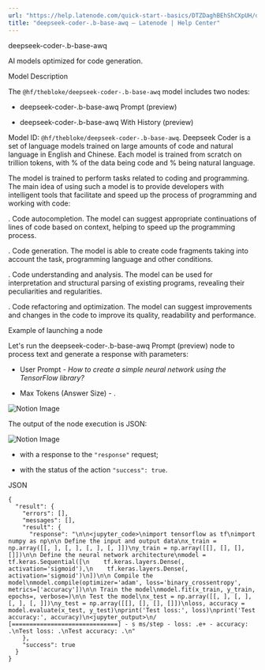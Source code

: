 ```yaml
---
url: "https://help.latenode.com/quick-start--basics/DTZDaghBEhShCXpUH/deepseek-coder-b-base-awq/kEYxeVVVjAfdTBDBiH"
title: "deepseek-coder-.b-base-awq – Latenode | Help Center"
---
```


 deepseek-coder-.b-base-awq

AI models optimized for code generation.


 Model Description

The `@hf/thebloke/deepseek-coder-.b-base-awq` model includes two nodes:

- deepseek-coder-.b-base-awq Prompt (preview)

- deepseek-coder-.b-base-awq With History (preview)



Model ID: `@hf/thebloke/deepseek-coder-.b-base-awq`. Deepseek Coder is a set of language models trained on large amounts of code and natural language in English and Chinese. Each model is trained from scratch on  trillion tokens, with % of the data being code and % being natural language.

  

The model is trained to perform tasks related to coding and programming. The main idea of using such a model is to provide developers with intelligent tools that facilitate and speed up the process of programming and working with code:

\. Code autocompletion. The model can suggest appropriate continuations of lines of code based on context, helping to speed up the programming process.

\. Code generation. The model is able to create code fragments taking into account the task, programming language and other conditions.

\. Code understanding and analysis. The model can be used for interpretation and structural parsing of existing programs, revealing their peculiarities and regularities.

\. Code refactoring and optimization. The model can suggest improvements and changes in the code to improve its quality, readability and performance.

  

 Example of launching a node

Let's run the deepseek-coder-.b-base-awq Prompt (preview) node to process text and generate a response with parameters:

- User Prompt _\- How to create a simple neural network using the TensorFlow library?_

- Max Tokens (Answer Size) \- .

![Notion Image](https://www.notion.so/image/https%A%F%Fprod-files-secure.s.us-west-.amazonaws.com%Ffbefde--fff--dca%Fb-c-d--debc%FUntitled.png?table=block&id=d-a-f-cb-de&cache=v)

The output of the node execution is JSON:

![Notion Image](https://www.notion.so/image/https%A%F%Fprod-files-secure.s.us-west-.amazonaws.com%Ffbefde--fff--dca%Fbb-db-d-b-dccfa%FUntitled.png?table=block&id=d-a---ccbbafdc&cache=v)

- with a response to the `"response"` request;

- with the status of the action `"success": true`.

JSON

```
{
  "result": {
    "errors": [],
    "messages": [],
    "result": {
      "response": "\n\n<jupyter_code>\nimport tensorflow as tf\nimport numpy as np\n\n Define the input and output data\nx_train = np.array([[, ], [, ], [, ], [, ]])\ny_train = np.array([[], [], [], []])\n\n Define the neural network architecture\nmodel = tf.keras.Sequential([\n    tf.keras.layers.Dense(, activation='sigmoid'),\n    tf.keras.layers.Dense(, activation='sigmoid')\n])\n\n Compile the model\nmodel.compile(optimizer='adam', loss='binary_crossentropy', metrics=['accuracy'])\n\n Train the model\nmodel.fit(x_train, y_train, epochs=, verbose=)\n\n Test the model\nx_test = np.array([[, ], [, ], [, ], [, ]])\ny_test = np.array([[], [], [], []])\nloss, accuracy = model.evaluate(x_test, y_test)\nprint('Test loss:', loss)\nprint('Test accuracy:', accuracy)\n<jupyter_output>\n/ [==============================] - s ms/step - loss: .e+ - accuracy: .\nTest loss: .\nTest accuracy: .\n"
    },
    "success": true
  }
}
```